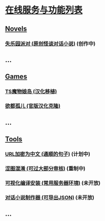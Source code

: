 # [在线服务与功能列表](//xymol.github.io)

## [Novels](/#Novels)

### [失乐园派对 (原创怪谈对话小说)](//xymol.github.io/plp) (创作中)

## ...

## [Games](/#Games)

### [TS魔物娘岛 (汉化移植)](//xymol.github.io/tsmgi)

### [欲都孤儿 (官版汉化克隆)](//xymol.github.io/dol)

## ...

## [Tools](/#Tools)

### [URL加密为中文 (通顺的句子)](//xymol.github.io/cr-u2z) (计划中)

### [涩图混淆 (可过大部分审核)](//xymol.github.io/pic-obf) (重制中)

### [可视化编译安装 (常用服务器环境)](//xymol.github.io/makegui) (未开放)

### [对话小说制作器 (可导出JSON)](//xymol.github.io/c-novel) (未开放)

## ...
